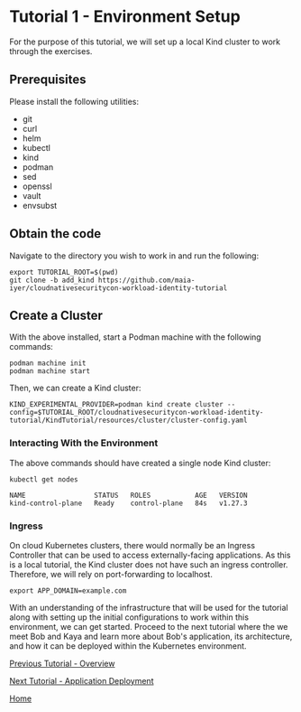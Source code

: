 # Tutorial 1 - Environment Setup

For the purpose of this tutorial, we will set up a local Kind cluster to work through the exercises. 

## Prerequisites

Please install the following utilities:
- git
- curl
- helm
- kubectl
- kind
- podman
- sed
- openssl
- vault
- envsubst

## Obtain the code

Navigate to the directory you wish to work in and run the following: 

```shell
export TUTORIAL_ROOT=$(pwd)
git clone -b add_kind https://github.com/maia-iyer/cloudnativesecuritycon-workload-identity-tutorial
```

## Create a Cluster

With the above installed, start a Podman machine with the following commands:

```shell
podman machine init
podman machine start
```

Then, we can create a Kind cluster:

```shell
KIND_EXPERIMENTAL_PROVIDER=podman kind create cluster --config=$TUTORIAL_ROOT/cloudnativesecuritycon-workload-identity-tutorial/KindTutorial/resources/cluster/cluster-config.yaml
```

### Interacting With the Environment

The above commands should have created a single node Kind cluster:

```shell
kubectl get nodes
```

```shell
NAME                 STATUS   ROLES           AGE   VERSION
kind-control-plane   Ready    control-plane   84s   v1.27.3
```

### Ingress

On cloud Kubernetes clusters, there would normally be an Ingress Controller that can be used to access externally-facing applications. As this is a local tutorial, the Kind cluster does not have such an ingress controller. Therefore, we will rely on port-forwarding to localhost. 

```shell
export APP_DOMAIN=example.com
```

With an understanding of the infrastructure that will be used for the tutorial along with setting up the initial configurations to work within this environment, we can get started. Proceed to the next tutorial where the we meet Bob and Kaya and learn more about Bob's application, its architecture, and how it can be deployed within the Kubernetes environment.

[Previous Tutorial - Overview](tutorial0.md)

[Next Tutorial - Application Deployment](tutorial2.md)

[Home](../README.md)
